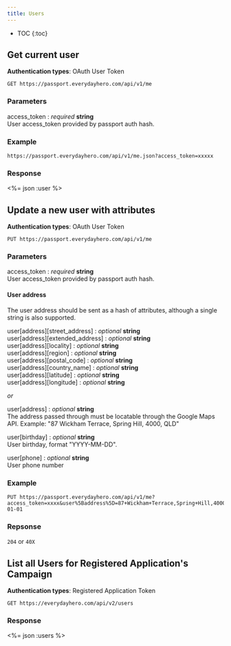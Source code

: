 ```yaml
---
title: Users
---
```


* TOC
{:toc}

## Get current user

<p class='info'><strong>Authentication types</strong>: OAuth User Token</p>

    GET https://passport.everydayhero.com/api/v1/me

### Parameters

access_token : _required_ **string**<br/>
User access_token provided by passport auth hash.

### Example

    https://passport.everydayhero.com/api/v1/me.json?access_token=xxxxx

### Response

<%= json :user %>

## Update a new user with attributes

<p class='info'><strong>Authentication types</strong>: OAuth User Token</p>

    PUT https://passport.everydayhero.com/api/v1/me

### Parameters

access_token : _required_ **string**<br/>
User access_token provided by passport auth hash.

#### User address

The user address should be sent as a hash of attributes, although a single string is also supported.


user[address][street_address] : _optional_ **string**<br/>
user[address][extended_address] : _optional_ **string**<br/>
user[address][locality] : _optional_ **string**<br/>
user[address][region] : _optional_ **string**<br/>
user[address][postal_code] : _optional_ **string**<br/>
user[address][country_name] : _optional_ **string**<br/>
user[address][latitude] : _optional_ **string**<br/>
user[address][longitude] : _optional_ **string**<br/>

_or_

user[address] : _optional_ **string**<br/>
The address passed through must be locatable through the Google Maps API. Example: "87 Wickham Terrace, Spring Hill, 4000, QLD"

user[birthday] : _optional_ **string**<br/>
User birthday, format "YYYY-MM-DD".

user[phone] : _optional_ **string**<br/>
User phone number

### Example

    PUT https://passport.everydayhero.com/api/v1/me?access_token=xxxx&user%5Baddress%5D=87+Wickham+Terrace,Spring+Hill,4000,QLD&user%5Bbirthday%5D=1970-01-01

### Repsonse

`204` or `40X`

## List all Users for Registered Application's Campaign

<p class='info'><strong>Authentication types</strong>: Registered Application Token</p>

    GET https://everydayhero.com/api/v2/users

### Response

<%= json :users %>
